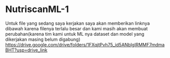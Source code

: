 # NutriscanML-1

Untuk file yang sedang saya kerjakan saya akan memberikan linknya dibawah karena filenya terlalu besar dan kami masih akan membuat perubahan(karena tim kami untuk ML nya dataset dan model yang dikerjakan masing belum digabung) https://drive.google.com/drive/folders/1FXqjtPvh75_id5ANblgIRMMF7mdmaBHT?usp=drive_link
